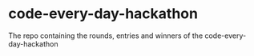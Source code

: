 # code-every-day-hackathon
The repo containing the rounds, entries and winners of the code-every-day-hackathon
